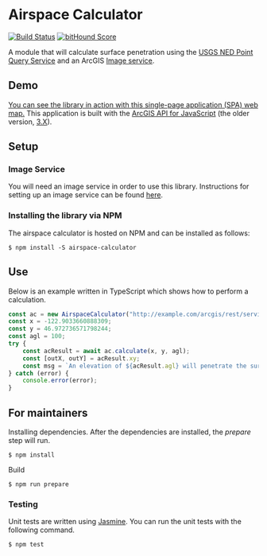 Airspace Calculator
===================

[![Build Status](https://travis-ci.org/WSDOT-GIS/airspace-calculator.svg?branch=master)](https://travis-ci.org/WSDOT-GIS/airspace-calculator)
[![bitHound Score](https://www.bithound.io/github/WSDOT-GIS/airspace-calculator/badges/score.svg)](https://www.bithound.io/github/WSDOT-GIS/airspace-calculator)

A module that will calculate surface penetration using the [USGS NED Point Query Service] and an ArcGIS [Image service].

Demo
----

[You can see the library in action with this single-page application (SPA) web map.](http://wsdot-gis.github.io/airspace-calculator/demo/) This application is built with the [ArcGIS API for JavaScript] (the older version, [3.X](https://developers.arcgis.com/javascript/3/)).

Setup
-----

### Image Service ###

You will need an image service in order to use this library. Instructions for setting up an image service can be found [here](http://enterprise.arcgis.com/en/server/latest/publish-services/windows/key-concepts-for-image-services.htm).

### Installing the library via NPM ###

The airspace calculator is hosted on NPM and can be installed as follows:

```console
$ npm install -S airspace-calculator
```

Use
---

Below is an example written in TypeScript which shows how to perform a calculation.

```TypeScript
const ac = new AirspaceCalculator("http://example.com/arcgis/rest/services/AirportMapApplication/AirspaceCalculatorSurface/ImageServer");
const x = -122.9033660888309;
const y = 46.972736571798244;
const agl = 100;
try {
    const acResult = await ac.calculate(x, y, agl);
    const [outX, outY] = acResult.xy;
    const msg = `An elevation of ${acResult.agl} will penetrate the surface at ${acResult.surfacePenetration}. Coords: [${outX}, ${outY}]`;
} catch (error) {
    console.error(error);
}
```

For maintainers
---------------

Installing dependencies. After the dependencies are installed, the *prepare* step will run.

```console
$ npm install
```

Build

```console
$ npm run prepare
```

### Testing ###

Unit tests are written using [Jasmine]. You can run the unit tests with the following command.

```console
$ npm test
```
[ArcGIS API for JavaScript]:https://developers.arcgis.com/javascript/
[Image Service]:https://resources.arcgis.com/en/help/arcgis-rest-api/#/Image_Service/02r3000000q8000000/
[Jasmine]:https://jasmine.github.io/
[NPM]:https://www.npmjs.com/
[USGS NED Point Query Service]:https://ned.usgs.gov/epqs/
